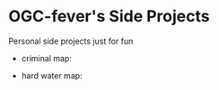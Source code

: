 # OGC-fever's Side Projects

Personal side projects just for fun

* criminal map:

* hard water map:
